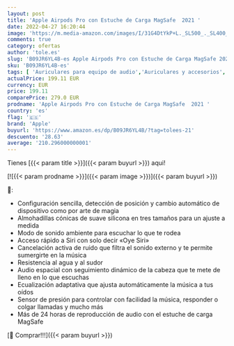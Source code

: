 ```yaml
---
layout: post
title: 'Apple Airpods Pro con Estuche de Carga MagSafe  2021 '
date: 2022-04-27 16:20:44
image: 'https://m.media-amazon.com/images/I/31G4DtYkP+L._SL500_._SL400_.jpg'
comments: true
category: ofertas
author: 'tole.es'
slug: 'B09JR6YL4B-es Apple Airpods Pro con Estuche de Carga MagSafe 2021'
sku: 'B09JR6YL4B-es'
tags: [ 'Auriculares para equipo de audio','Auriculares y accesorios','Electrónica','apple','🇪🇸', ]
actualPrice: 199.11 EUR
currency: EUR
price: 199.11
comparePrice: 279.0 EUR
prodname: 'Apple Airpods Pro con Estuche de Carga MagSafe  2021 '
country: 'es'
flag: '🇪🇸'
brand: 'Apple'
buyurl: 'https://www.amazon.es/dp/B09JR6YL4B/?tag=tolees-21'
descuento: '28.63'
average: '210.296000000001'
---
```


Tienes [{{< param title >}}]({{< param buyurl >}}) aqui!

[![{{< param prodname >}}]({{< param image >}})]({{< param buyurl >}})

🔎:

- Configuración sencilla, detección de posición y cambio automático de dispositivo como por arte de magia
- Almohadillas cónicas de suave silicona en tres tamaños para un ajuste a medida
- Modo de sonido ambiente para escuchar lo que te rodea
- Acceso rápido a Siri con solo decir «Oye Siri»
- Cancelación activa de ruido que filtra el sonido externo y te permite sumergirte en la música
- Resistencia al agua y al sudor
- Audio espacial con seguimiento dinámico de la cabeza que te mete de lleno en lo que escuchas
- Ecualización adaptativa que ajusta automáticamente la música a tus oídos
- Sensor de presión para controlar con facilidad la música, responder o colgar llamadas y mucho más
- Más de 24 horas de reproducción de audio con el estuche de carga MagSafe

[🛒 Comprar!!!]({{< param buyurl >}})
